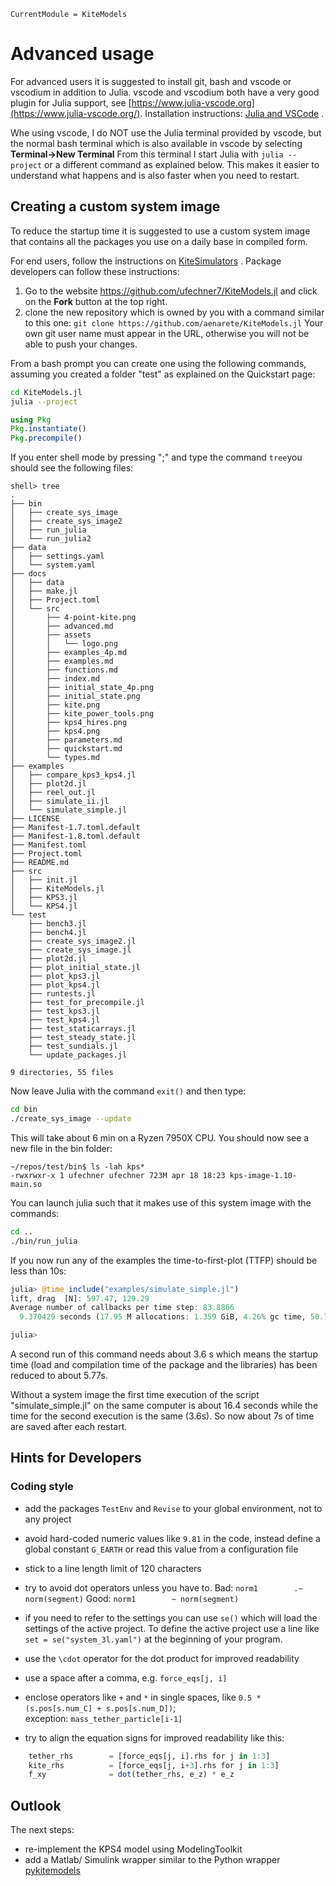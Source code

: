 ```@meta
CurrentModule = KiteModels
```
# Advanced usage
For advanced users it is suggested to install git, bash and vscode or vscodium in addition to Julia. vscode and vscodium both have a very good plugin for Julia support, see [https://www.julia-vscode.org](https://www.julia-vscode.org/).
Installation instructions: [Julia and VSCode](https://ufechner7.github.io/2024/08/09/installing-julia-with-juliaup.html) .

Whe using vscode, I do NOT use the Julia terminal provided by vscode, but the normal bash terminal which is also available in vscode by selecting **Terminal->New Terminal** From this terminal I start Julia with ```julia --project``` or a different command as explained below. This makes it easier to understand what happens and is also faster when you need to restart.

## Creating a custom system image
To reduce the startup time it is suggested to use a custom system image that contains all the packages you use on a daily base in compiled form.

For end users, follow the instructions on [KiteSimulators](https://github.com/aenarete/KiteSimulators.jl) .
Package developers can follow these instructions:

1. Go to the website https://github.com/ufechner7/KiteModels.jl and click on the **Fork** button at the top right.
2. clone the new repository which is owned by you with a command similar to this one: ```git clone https://github.com/aenarete/KiteModels.jl``` Your own git user name must appear in the URL, otherwise you will not be able to push your changes.

From a bash prompt you can create one using the following commands, assuming you created a folder "test" as explained on the Quickstart page:
```bash
cd KiteModels.jl
julia --project
```
```julia
using Pkg
Pkg.instantiate()
Pkg.precompile()
```
If you enter shell mode by pressing ";" and type the command ```tree```you should see the following files:
```
shell> tree
.
├── bin
│   ├── create_sys_image
│   ├── create_sys_image2
│   ├── run_julia
│   └── run_julia2
├── data
│   ├── settings.yaml
│   └── system.yaml
├── docs
│   ├── data
│   ├── make.jl
│   ├── Project.toml
│   └── src
│       ├── 4-point-kite.png
│       ├── advanced.md
│       ├── assets
│       │   └── logo.png
│       ├── examples_4p.md
│       ├── examples.md
│       ├── functions.md
│       ├── index.md
│       ├── initial_state_4p.png
│       ├── initial_state.png
│       ├── kite.png
│       ├── kite_power_tools.png
│       ├── kps4_hires.png
│       ├── kps4.png
│       ├── parameters.md
│       ├── quickstart.md
│       └── types.md
├── examples
│   ├── compare_kps3_kps4.jl
│   ├── plot2d.jl
│   ├── reel_out.jl
│   ├── simulate_ii.jl
│   └── simulate_simple.jl
├── LICENSE
├── Manifest-1.7.toml.default
├── Manifest-1.8.toml.default
├── Manifest.toml
├── Project.toml
├── README.md
├── src
│   ├── init.jl
│   ├── KiteModels.jl
│   ├── KPS3.jl
│   └── KPS4.jl
└── test
    ├── bench3.jl
    ├── bench4.jl
    ├── create_sys_image2.jl
    ├── create_sys_image.jl
    ├── plot2d.jl
    ├── plot_initial_state.jl
    ├── plot_kps3.jl
    ├── plot_kps4.jl
    ├── runtests.jl
    ├── test_for_precompile.jl
    ├── test_kps3.jl
    ├── test_kps4.jl
    ├── test_staticarrays.jl
    ├── test_steady_state.jl
    ├── test_sundials.jl
    └── update_packages.jl

9 directories, 55 files
```
Now leave Julia with the command ```exit()``` and then type:
```bash
cd bin
./create_sys_image --update
```
This will take about 6 min on a  Ryzen 7950X CPU. You should now see a new file in the bin folder:
```
~/repos/test/bin$ ls -lah kps*
-rwxrwxr-x 1 ufechner ufechner 723M apr 18 18:23 kps-image-1.10-main.so
```
You can launch julia such that it makes use of this system image with the commands:
```bash
cd ..
./bin/run_julia
```
If you now run any of the examples the time-to-first-plot (TTFP) should be less than 10s:
```julia
julia> @time include("examples/simulate_simple.jl")
lift, drag  [N]: 597.47, 129.29
Average number of callbacks per time step: 83.8866
  9.370429 seconds (17.95 M allocations: 1.359 GiB, 4.26% gc time, 50.76% compilation time: 26% of which was recompilation)

julia> 
```
A second run of this command needs about 3.6 s which means the startup time (load and compilation time of the package and the libraries) has been reduced to about 5.77s.

Without a system image the first time execution of the script "simulate_simple.jl" on the same computer is about 16.4 seconds
while the time for the second execution is the same (3.6s). So now about 7s of time are saved after each restart.

## Hints for Developers
### Coding style

- add the packages `TestEnv` and `Revise` to your global environment, not to any project

- avoid hard-coded numeric values like `9.81` in the code, instead define a global constant `G_EARTH` or read this value from a configuration file

- stick to a line length limit of 120 characters

- try to avoid dot operators unless you have to. 
Bad: `norm1        .~ norm(segment)`
Good: `norm1        ~ norm(segment)`

- if you need to refer to the settings you can use `se()` which will load the settings of the active project. To define the active project use a line like `set = se("system_3l.yaml")` at the beginning of your program.
- use the `\cdot` operator for the dot product for improved readability
- use a space after a comma, e.g. `force_eqs[j, i]`
- enclose operators like `+` and `*` in single spaces, like `0.5 * (s.pos[s.num_C] + s.pos[s.num_D])`;  
  exception: `mass_tether_particle[i-1]`
- try to align the equation signs for improved readability like this:
```julia
    tether_rhs        = [force_eqs[j, i].rhs for j in 1:3]
    kite_rhs          = [force_eqs[j, i+3].rhs for j in 1:3]
    f_xy              = dot(tether_rhs, e_z) * e_z
```

## Outlook

The next steps:
- re-implement the KPS4 model using ModelingToolkit
- add a Matlab/ Simulink wrapper similar to the Python wrapper [pykitemodels](https://github.com/ufechner7/pykitemodels)

